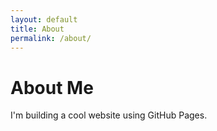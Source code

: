 ```yaml
---
layout: default
title: About
permalink: /about/
---
```


# About Me

I'm building a cool website using GitHub Pages.
